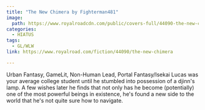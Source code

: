 ```yaml
---
title: "The New Chimera by Fighterman481"
image:
  path: https://www.royalroadcdn.com/public/covers-full/44090-the-new-chimera.jpg
categories:
  - HIATUS
tags:
  - GL/WLW
link: https://www.royalroad.com/fiction/44090/the-new-chimera

---
```

Urban Fantasy, GameLit, Non-Human Lead, Portal Fantasy/Isekai
Lucas was your average college student until he stumbled into possession of a djinn's lamp. A few wishes later he finds that not only has he become (potentially) one of the most powerful beings in existence, he's found a new side to the world that he's not quite sure how to navigate.

